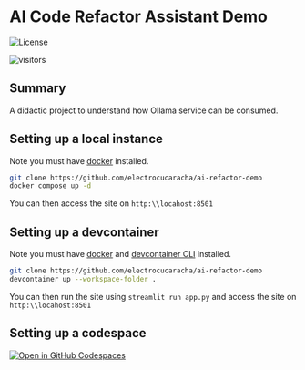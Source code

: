 # AI Code Refactor Assistant Demo

<!-- markdown-link-check-disable-next-line -->

[![License](https://img.shields.io/badge/License-Apache%202.0-blue.svg)](https://opensource.org/licenses/Apache-2.0)

<!-- markdown-link-check-disable-next-line -->

![visitors](https://visitor-badge.laobi.icu/badge?page_id=electrocucaracha.ai-refactor-demo)

## Summary

A didactic project to understand how Ollama service can be consumed.

## Setting up a local instance

Note you must have [docker](https://docs.docker.com/engine/install/) installed.

```sh
git clone https://github.com/electrocucaracha/ai-refactor-demo
docker compose up -d
```

You can then access the site on `http:\\locahost:8501`

## Setting up a devcontainer

Note you must have [docker](https://docs.docker.com/engine/install/) and [devcontainer CLI](https://github.com/devcontainers/cli?tab=readme-ov-file#npm-install) installed.

```sh
git clone https://github.com/electrocucaracha/ai-refactor-demo
devcontainer up --workspace-folder .
```

You can then run the site using `streamlit run app.py` and access the site on `http:\\locahost:8501`

## Setting up a codespace

[![Open in GitHub Codespaces](https://github.com/codespaces/badge.svg)](https://github.com/codespaces/new?repo=electrocucaracha/ai-refactor-demo)
